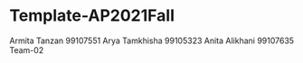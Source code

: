 # Template-AP2021Fall
Armita Tanzan 99107551
Arya Tamkhisha 99105323
Anita Alikhani 99107635
Team-02
